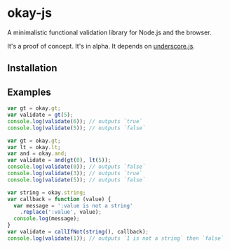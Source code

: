 # okay-js

A minimalistic functional validation library for Node.js and the browser.

It's a proof of concept. It's in alpha. It depends on [underscore.js](http://underscorejs.org/).

## Installation

## Examples

```javascript
var gt = okay.gt;
var validate = gt(5);
console.log(validate(6)); // outputs `true`
console.log(validate(5)); // outputs `false`
```

```javascript
var gt = okay.gt;
var lt = okay.lt;
var and = okay.and;
var validate = and(gt(0), lt(5));
console.log(validate(0)); // outputs `false`
console.log(validate(3)); // outputs `true`
console.log(validate(5)); // outputs `false`
```

```javascript
var string = okay.string;
var callback = function (value) {
  var message = ':value is not a string'
    .replace(':value', value);
  console.log(message);
}
var validate = callIfNot(string(), callback);
console.log(validate(1)); // outputs `1 is not a string` then `false`
```
